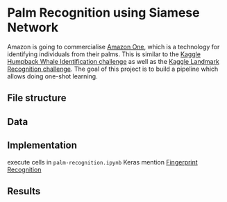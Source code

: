 # Palm Recognition using Siamese Network

Amazon is going to commercialise [Amazon One](https://www.theverge.com/2020/9/29/21493094/amazon-one-palm-recognition-hand-payments-amazon-go-store), which is a technology for identifying individuals from their palms. This is similar to the [Kaggle Humpback Whale Identification challenge](https://www.kaggle.com/c/humpback-whale-identification) as well as the [Kaggle Landmark Recognition challenge](https://www.kaggle.com/c/landmark-recognition-2020). The goal of this project is to build a pipeline which allows doing one-shot learning.

## File structure

## Data

## Implementation
execute cells in `palm-recognition.ipynb` 
Keras
mention [Fingerprint Recognition](https://github.com/utsav-195/fingerprint-recognition-using-siamese-network-with-retraining)

## Results

